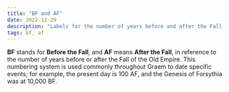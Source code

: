 ```yaml
---
title: "BF and AF"
date: 2022-12-29
description: "Labels for the number of years before and after the Fall of the Old Empire"
tags: bf, af
---
```


**BF** stands for **Before the Fall**, and **AF** means **After the Fall**, in reference to
the number of years before or after the Fall of the Old Empire. This numbering
system is used commonly throughout Graem to date specific events; for example,
the present day is 100 AF, and the Genesis of Forsythia was at 10,000 BF.
